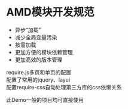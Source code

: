 # AMD模块开发规范
* 异步“加载”
* 减少全局变量污染
* 按需加载
* 更加方便的模块依赖管理
* 更加高效的版本管理<br>

require.js多页和单页的配置<br>
配置了常用的jquery、layui<br>
配置require-css自动处理第三方库的css依懒关系<br>

此Demo一般的项目均可直接使用
